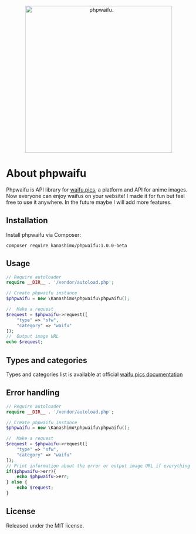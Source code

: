 <p align="center"><img src="https://i.imgur.com/aUkPocx.png" width="400" alt="phpwaifu."></p>

# About phpwaifu
Phpwaifu is API library for [waifu.pics](https://github.com/Waifu-pics/waifu-api "waifu.pics"), a platform and API for anime images. Now everyone can enjoy waifus on your website! I made it for fun but feel free to use it anywhere. In the future maybe I will add more features.
## Installation
Install phpwaifu via Composer:
```
composer require kanashimo/phpwaifu:1.0.0-beta
```
## Usage
```php
// Require autoloader
require __DIR__ . '/vendor/autoload.php';

// Create phpwaifu instance
$phpwaifu = new \Kanashimo\phpwaifu\phpwaifu();

//  Make a request
$request = $phpwaifu->request([
    "type" => "sfw",
    "category" => "waifu"
]);
//  Output image URL
echo $request;
```
## Types and categories
Types and categories list is available at official [waifu.pics documentation](https://waifu.pics/docs "waifu.pics documentation")
## Error handling
```php
// Require autoloader
require __DIR__ . '/vendor/autoload.php';

// Create phpwaifu instance
$phpwaifu = new \Kanashimo\phpwaifu\phpwaifu();

//  Make a request
$request = $phpwaifu->request([
    "type" => "sfw",
    "category" => "waifu"
]);
// Print information about the error or output image URL if everything works
if($phpwaifu->err){
    echo $phpwaifu->err;
} else {
    echo $request;
}
```
## License
Released under the MIT license.
